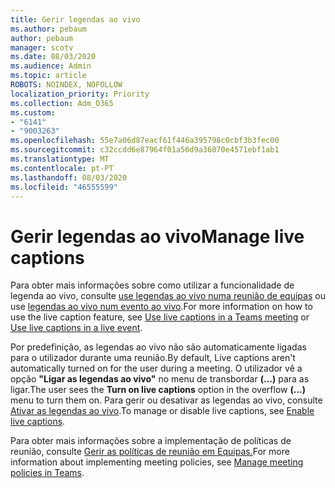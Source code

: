 ```yaml
---
title: Gerir legendas ao vivo
ms.author: pebaum
author: pebaum
manager: scotv
ms.date: 08/03/2020
ms.audience: Admin
ms.topic: article
ROBOTS: NOINDEX, NOFOLLOW
localization_priority: Priority
ms.collection: Adm_O365
ms.custom:
- "6141"
- "9003263"
ms.openlocfilehash: 55e7a06d87eacf61f446a395798c0cbf3b3fec00
ms.sourcegitcommit: c32ccdd6e87964f01a56d9a36070e4571ebf1ab1
ms.translationtype: MT
ms.contentlocale: pt-PT
ms.lasthandoff: 08/03/2020
ms.locfileid: "46555599"
---
```

# <a name="manage-live-captions"></a><span data-ttu-id="965c1-102">Gerir legendas ao vivo</span><span class="sxs-lookup"><span data-stu-id="965c1-102">Manage live captions</span></span>

<span data-ttu-id="965c1-103">Para obter mais informações sobre como utilizar a funcionalidade de legenda ao vivo, consulte [use legendas ao vivo numa reunião de equipas](https://support.microsoft.com/office/use-live-captions-in-a-teams-meeting-4be2d304-f675-4b57-8347-cbd000a21260) ou use [legendas ao vivo num evento ao vivo](https://support.microsoft.com/office/use-live-captions-in-a-live-event-1d6778d4-6c65-4189-ab13-e2d77beb9e2a).</span><span class="sxs-lookup"><span data-stu-id="965c1-103">For more information on how to use the live caption feature, see [Use live captions in a Teams meeting](https://support.microsoft.com/office/use-live-captions-in-a-teams-meeting-4be2d304-f675-4b57-8347-cbd000a21260) or [Use live captions in a live event](https://support.microsoft.com/office/use-live-captions-in-a-live-event-1d6778d4-6c65-4189-ab13-e2d77beb9e2a).</span></span>  

<span data-ttu-id="965c1-104">Por predefinição, as legendas ao vivo não são automaticamente ligadas para o utilizador durante uma reunião.</span><span class="sxs-lookup"><span data-stu-id="965c1-104">By default, Live captions aren't automatically turned on for the user during a meeting.</span></span> <span data-ttu-id="965c1-105">O utilizador vê a opção **"Ligar as legendas ao vivo"** no menu de transbordar **(...)** para as ligar.</span><span class="sxs-lookup"><span data-stu-id="965c1-105">The user sees the **Turn on live captions** option in the overflow **(...)** menu to turn them on.</span></span> <span data-ttu-id="965c1-106">Para gerir ou desativar as legendas ao vivo, consulte [Ativar as legendas ao vivo](https://docs.microsoft.com/microsoftteams/meeting-policies-in-teams#enable-live-captions).</span><span class="sxs-lookup"><span data-stu-id="965c1-106">To manage or disable live captions, see [Enable live captions](https://docs.microsoft.com/microsoftteams/meeting-policies-in-teams#enable-live-captions).</span></span>

<span data-ttu-id="965c1-107">Para obter mais informações sobre a implementação de políticas de reunião, consulte [Gerir as políticas de reunião em Equipas.](https://docs.microsoft.com/microsoftteams/meeting-policies-in-teams)</span><span class="sxs-lookup"><span data-stu-id="965c1-107">For more information about implementing meeting policies, see [Manage meeting policies in Teams](https://docs.microsoft.com/microsoftteams/meeting-policies-in-teams).</span></span>